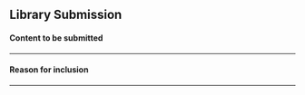 <!--
Use this pull request template to submit your own contributions to the
ds17 library.
-->

Library Submission
------------------

#### Content to be submitted
---

<!--
Include a link to the content you want to be included in the library
-->

#### Reason for inclusion
---

<!--
Why should this be included in the library? Justify in 3-4 sentences.
-->